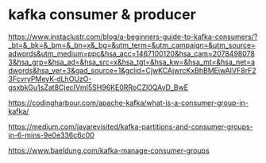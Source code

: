 # kafka consumer & producer

https://www.instaclustr.com/blog/a-beginners-guide-to-kafka-consumers/?_bt=&_bk=&_bm=&_bn=x&_bg=&utm_term=&utm_campaign=&utm_source=adwords&utm_medium=ppc&hsa_acc=1467100120&hsa_cam=20784980783&hsa_grp=&hsa_ad=&hsa_src=x&hsa_tgt=&hsa_kw=&hsa_mt=&hsa_net=adwords&hsa_ver=3&gad_source=1&gclid=CjwKCAjwrcKxBhBMEiwAIVF8rF23FcvryPMeyK-dLhOUzO-gsxbkGu1sZat8CjecIVmI5SH96KE0RRoCZl0QAvD_BwE

https://codingharbour.com/apache-kafka/what-is-a-consumer-group-in-kafka/

https://medium.com/javarevisited/kafka-partitions-and-consumer-groups-in-6-mins-9e0e336c6c00

https://www.baeldung.com/kafka-manage-consumer-groups
